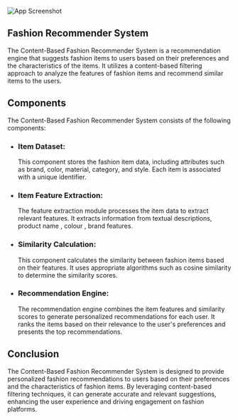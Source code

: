 ![App Screenshot](https://imgur.com/HaVUrXA)

## Fashion Recommender System

The Content-Based Fashion Recommender System is a recommendation engine that suggests fashion items to users based on their preferences and the characteristics of the items. It utilizes a content-based filtering approach to analyze the features of fashion items and recommend similar items to the users.

## Components

The Content-Based Fashion Recommender System consists of the following components:

* ### Item Dataset: 
  This component stores the fashion item data, including attributes such as brand, color, material, category, and style. Each item is associated with a unique       identifier.

* ### Item Feature Extraction: 
  The feature extraction module processes the item data to extract relevant features. It extracts information from textual descriptions, product name , colour ,     brand features.

* ### Similarity Calculation: 
  This component calculates the similarity between fashion items based on their features. It uses appropriate algorithms such as cosine similarity to determine     the similarity scores.

* ### Recommendation Engine: 
  The recommendation engine combines the item features and similarity scores to generate personalized recommendations for each user. It ranks the items based on     their relevance to the user's preferences and presents the top recommendations.


## Conclusion

The Content-Based Fashion Recommender System is designed to provide personalized fashion recommendations to users based on their preferences and the characteristics of fashion items. By leveraging content-based filtering techniques, it can generate accurate and relevant suggestions, enhancing the user experience and driving engagement on fashion platforms.
